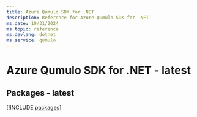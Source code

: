 ```yaml
---
title: Azure Qumulo SDK for .NET
description: Reference for Azure Qumulo SDK for .NET
ms.date: 10/31/2024
ms.topic: reference
ms.devlang: dotnet
ms.service: qumulo
---
```

# Azure Qumulo SDK for .NET - latest
## Packages - latest
[!INCLUDE [packages](qumulo-index.md)]